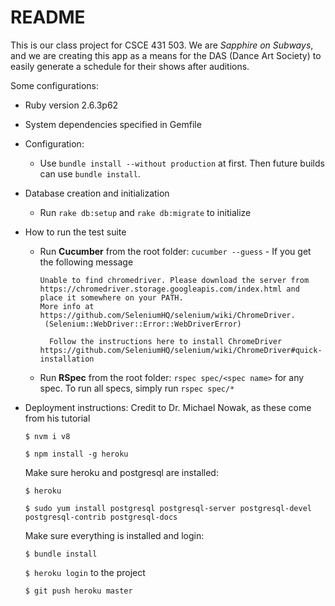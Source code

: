 # README

This is our class project for CSCE 431 503. We are _Sapphire on Subways_, and we
are creating this app as a means for the DAS (Dance Art Society) to easily
generate a schedule for their shows after auditions.

Some configurations:

* Ruby version 2.6.3p62

* System dependencies specified in Gemfile

* Configuration:
  - Use `bundle install --without production` at first. Then future builds
    can use `bundle install`.

* Database creation and initialization
  - Run `rake db:setup` and `rake db:migrate` to initialize

* How to run the test suite
  - Run __Cucumber__ from the root folder: `cucumber --guess`
		- If you get the following message
      ```
      Unable to find chromedriver. Please download the server from                                                                                                                                            https://chromedriver.storage.googleapis.com/index.html and place it somewhere on your PATH.
      More info at https://github.com/SeleniumHQ/selenium/wiki/ChromeDriver.
       (Selenium::WebDriver::Error::WebDriverError)
      ```
	      Follow the instructions here to install ChromeDriver
        https://github.com/SeleniumHQ/selenium/wiki/ChromeDriver#quick-installation
  - Run __RSpec__ from the root folder: `rspec spec/<spec name>` for any spec. To run all specs, simply run `rspec spec/*`

* Deployment instructions: Credit to Dr. Michael Nowak, as these come from his tutorial
  
  `$ nvm i v8` 

  `$ npm install -g heroku`

  Make sure heroku and postgresql are installed:

  `$ heroku`

  `$ sudo yum install postgresql postgresql-server postgresql-devel postgresql-contrib postgresql-docs`

  Make sure everything is installed and login:

  `$ bundle install`

  `$ heroku login` to the project

  `$ git push heroku master`
